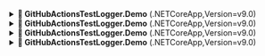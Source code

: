 

<details><summary><b>🔴 GitHubActionsTestLogger.Demo</b> (.NETCoreApp,Version=v9.0)</summary><p></p><table><th width="99999">✓&nbsp;&nbsp;Passed</th><th width="99999">✘&nbsp;&nbsp;Failed</th><th width="99999">↷&nbsp;&nbsp;Skipped</th><th width="99999">∑&nbsp;&nbsp;Total</th><th width="99999">⧗&nbsp;&nbsp;Elapsed</th><tr><td align="center">1</td><td align="center">2</td><td align="center">—</td><td align="center">3</td><td align="center">596ms</td></tr></table><ul><li><b>SampleTests</b> <i>(2 failed)</i><p></p><ul><li>🟥 Test2

```yml
System.InvalidOperationException : Operation is not valid due to the current state of the object.
   at GitHubActionsTestLogger.Demo.SampleTests.Test2() in S:\c\GitHubActionsTestLogger\GitHubActionsTestLogger.Demo\SampleTests.cs:line 12
   at System.RuntimeMethodHandle.InvokeMethod(Object target, Void** arguments, Signature sig, Boolean isConstructor)
   at System.Reflection.MethodBaseInvoker.InvokeWithNoArgs(Object obj, BindingFlags invokeAttr)
```
</li><li>🟥 Test3

```yml
Assert.True() Failure
Expected: True
Actual:   False
   at GitHubActionsTestLogger.Demo.SampleTests.Test3() in S:\c\GitHubActionsTestLogger\GitHubActionsTestLogger.Demo\SampleTests.cs:line 15
   at System.RuntimeMethodHandle.InvokeMethod(Object target, Void** arguments, Signature sig, Boolean isConstructor)
   at System.Reflection.MethodBaseInvoker.InvokeWithNoArgs(Object obj, BindingFlags invokeAttr)
```
</li></ul><p></p></li></ul></details>


<details><summary><b>🔴 GitHubActionsTestLogger.Demo</b> (.NETCoreApp,Version=v9.0)</summary><p></p><table><th width="99999">✓&nbsp;&nbsp;Passed</th><th width="99999">✘&nbsp;&nbsp;Failed</th><th width="99999">↷&nbsp;&nbsp;Skipped</th><th width="99999">∑&nbsp;&nbsp;Total</th><th width="99999">⧗&nbsp;&nbsp;Elapsed</th><tr><td align="center">1</td><td align="center">2</td><td align="center">—</td><td align="center">3</td><td align="center">602ms</td></tr></table><ul><li><b>SampleTests</b> <i>(2 failed)</i><p></p><ul><li>🟥 Test2

```yml
System.InvalidOperationException : Operation is not valid due to the current state of the object.
   at GitHubActionsTestLogger.Demo.SampleTests.Test2() in S:\c\GitHubActionsTestLogger\GitHubActionsTestLogger.Demo\SampleTests.cs:line 12
   at System.RuntimeMethodHandle.InvokeMethod(Object target, Void** arguments, Signature sig, Boolean isConstructor)
   at System.Reflection.MethodBaseInvoker.InvokeWithNoArgs(Object obj, BindingFlags invokeAttr)
```
</li><li>🟥 Test3

```yml
Assert.True() Failure
Expected: True
Actual:   False
   at GitHubActionsTestLogger.Demo.SampleTests.Test3() in S:\c\GitHubActionsTestLogger\GitHubActionsTestLogger.Demo\SampleTests.cs:line 15
   at System.RuntimeMethodHandle.InvokeMethod(Object target, Void** arguments, Signature sig, Boolean isConstructor)
   at System.Reflection.MethodBaseInvoker.InvokeWithNoArgs(Object obj, BindingFlags invokeAttr)
```
</li></ul><p></p></li></ul></details>


<details><summary><b>🔴 GitHubActionsTestLogger.Demo</b> (.NETCoreApp,Version=v9.0)</summary><p></p><table><th width="99999">✓&nbsp;&nbsp;Passed</th><th width="99999">✘&nbsp;&nbsp;Failed</th><th width="99999">↷&nbsp;&nbsp;Skipped</th><th width="99999">∑&nbsp;&nbsp;Total</th><th width="99999">⧗&nbsp;&nbsp;Elapsed</th><tr><td align="center">1</td><td align="center">2</td><td align="center">—</td><td align="center">3</td><td align="center">573ms</td></tr></table><ul><li><b>Test2</b> <i>(2 failed)</i><p></p><ul><li>🟥 GitHubActionsTestLogger.Demo.SampleTests.Test2

```yml
System.InvalidOperationException : Operation is not valid due to the current state of the object.
   at GitHubActionsTestLogger.Demo.SampleTests.Test2() in S:\c\GitHubActionsTestLogger\GitHubActionsTestLogger.Demo\SampleTests.cs:line 12
   at System.RuntimeMethodHandle.InvokeMethod(Object target, Void** arguments, Signature sig, Boolean isConstructor)
   at System.Reflection.MethodBaseInvoker.InvokeWithNoArgs(Object obj, BindingFlags invokeAttr)
```
</li><li>🟥 GitHubActionsTestLogger.Demo.SampleTests.Test3

```yml
Assert.True() Failure
Expected: True
Actual:   False
   at GitHubActionsTestLogger.Demo.SampleTests.Test3() in S:\c\GitHubActionsTestLogger\GitHubActionsTestLogger.Demo\SampleTests.cs:line 15
   at System.RuntimeMethodHandle.InvokeMethod(Object target, Void** arguments, Signature sig, Boolean isConstructor)
   at System.Reflection.MethodBaseInvoker.InvokeWithNoArgs(Object obj, BindingFlags invokeAttr)
```
</li></ul><p></p></li></ul></details>


<details><summary><b>🔴 GitHubActionsTestLogger.Demo</b> (.NETCoreApp,Version=v9.0)</summary><p></p><table><th width="99999">✓&nbsp;&nbsp;Passed</th><th width="99999">✘&nbsp;&nbsp;Failed</th><th width="99999">↷&nbsp;&nbsp;Skipped</th><th width="99999">∑&nbsp;&nbsp;Total</th><th width="99999">⧗&nbsp;&nbsp;Elapsed</th><tr><td align="center">1</td><td align="center">2</td><td align="center">—</td><td align="center">3</td><td align="center">682ms</td></tr></table><ul><li><b>Test2</b> <i>(2 failed)</i><p></p><ul><li>🟥 GitHubActionsTestLogger.Demo.SampleTests.Test2

```yml
System.InvalidOperationException : Operation is not valid due to the current state of the object.
   at GitHubActionsTestLogger.Demo.SampleTests.Test2() in S:\c\GitHubActionsTestLogger\GitHubActionsTestLogger.Demo\SampleTests.cs:line 12
   at System.RuntimeMethodHandle.InvokeMethod(Object target, Void** arguments, Signature sig, Boolean isConstructor)
   at System.Reflection.MethodBaseInvoker.InvokeWithNoArgs(Object obj, BindingFlags invokeAttr)
```
</li><li>🟥 GitHubActionsTestLogger.Demo.SampleTests.Test3

```yml
Assert.True() Failure
Expected: True
Actual:   False
   at GitHubActionsTestLogger.Demo.SampleTests.Test3() in S:\c\GitHubActionsTestLogger\GitHubActionsTestLogger.Demo\SampleTests.cs:line 15
   at System.RuntimeMethodHandle.InvokeMethod(Object target, Void** arguments, Signature sig, Boolean isConstructor)
   at System.Reflection.MethodBaseInvoker.InvokeWithNoArgs(Object obj, BindingFlags invokeAttr)
```
</li></ul><p></p></li></ul></details>
